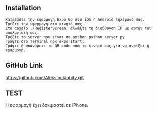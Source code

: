 ## Installation

    Κατεβάστε την εφαρμογή Expo Go στο iOS ή Android τηλέφωνό σας.
    Τρέξτε την εφαρμογή στο κινητό σας.
    Στο αρχείο ./RegisterScreen, αλλάξτε τη διεύθυνση IP με αυτήν του υπολογιστή σας.
    Τρέξτε το server που είναι σε python python server.py
    Γράψτε στο Terminal npx expo start.
    Γράψτε ή σκανάρετε το QR code από το κινητό σας για να ανοίξει η εφαρμογή.

## GitHub Link

https://github.com/AleksInc/Jobify.git

## TEST

Η εφαρμογή έχει δοκιμαστεί σε iPhone.
